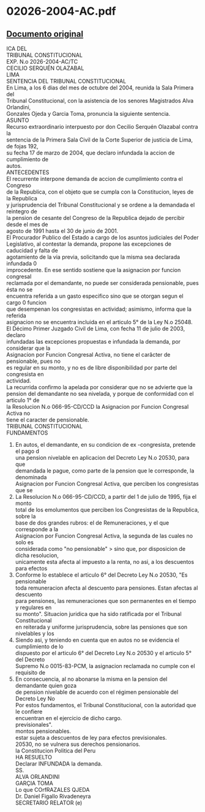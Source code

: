 
02026-2004-AC.pdf
=================
  
[Documento original](https://tc.gob.pe/jurisprudencia/2005/02026-2004-AC.pdf)  
---  
ICA DEL  
TRIBUNAL CONSTITUCIONAL  
EXP. N.o 2026-2004-AC/TC  
CECILIO SERQUÉN OLAZABAL  
LIMA  
SENTENCIA DEL TRIBUNAL CONSTITUCIONAL  
En Lima, a los 6 dias del mes de octubre del 2004, reunida la Sala Primera del  
Tribunal Constitucional, con la asistencia de los senores Magistrados Alva Orlandini,  
Gonzales Ojeda y Garcia Toma, pronuncia la siguiente sentencia.  
ASUNTO  
Recurso extraordinario interpuesto por don Cecilio Serquén Olazabal contra la  
sentencia de la Primera Sala Civil de la Corte Superior de justicia de Lima, de fojas 192,  
su fecha 17 de marzo de 2004, que declaro infundada la accion de cumplimiento de  
autos.  
ANTECEDENTES  
El recurrente interpone demanda de accion de cumplimiento contra el Congreso  
de la Republica, con el objeto que se cumpla con la Constitucion, leyes de la Republica  
y jurisprudencia del Tribunal Constitucional y se ordene a la demandada el reintegro de  
la pension de cesante del Congreso de la Republica dejado de percibir desde el mes de  
agosto de 1991 hasta el 30 de junio de 2001.  
El Procurador Publico del Estado a cargo de los asuntos judiciales del Poder  
Legislativo, al contestar la demanda, propone las excepciones de caducidad y falta de  
agotamiento de la via previa, solicitando que la misma sea declarada infundada 0  
improcedente. En ese sentido sostiene que la asignacion por funcion congresal  
reclamada por el demandante, no puede ser considerada pensionable, pues ésta no se  
encuentra referida a un gasto especifico sino que se otorgan segun el cargo 0 funcion  
que desempenan los congresistas en actividad; asimismo, informa que la referida  
asignacion no se encuentra incluida en el articulo 5° de la Ley N.o 25048.  
El Décimo Primer Juzgado Civil de Lima, con fecha 11 de julio de 2003, declaro  
infundadas las excepciones propuestas e infundada la demanda, por considerar que la  
Asignacion por Funcion Congresal Activa, no tiene el carâcter de pensionable, pues no  
es regular en su monto, y no es de libre disponibilidad por parte del congresista en  
actividad.  
La recurrida confirmo la apelada por considerar que no se advierte que la  
pension del demandante no sea nivelada, y porque de conformidad con el articulo 1° de  
la Resolucion N.o 066-95-CD/CCD la Asignacion por Funcion Congresal Activa no  
tiene el caracter de pensionable.  
TRIBUNAL CONSTITUCIONAL  
FUNDAMENTOS  
1. En autos, el demandante, en su condicion de ex -congresista, pretende el pago d  
una pension nivelable en aplicacion del Decreto Ley N.o 20530, para que  
demandada le pague, como parte de la pension que le corresponde, la denominada  
Asignacion por Funcion Congresal Activa, que perciben los congresistas que se  
2. La Resolucion N.o 066-95-CD/CCD, a partir del 1 de julio de 1995, fija el monto  
total de los emolumentos que perciben los Congresistas de la Republica, sobre la  
base de dos grandes rubros: el de Remuneraciones, y el que corresponde a la  
Asignacion por Funcion Congresal Activa, la segunda de las cuales no solo es  
considerada como "no pensionable" > sino que, por disposicion de dicha resolucion,  
unicamente esta afecta al impuesto a la renta, no asi, a los descuentos para efectos  
3. Conforme lo establece el articulo 6° del Decreto Ley N.o 20530, "Es pensionable  
toda remuneracion afecta al descuento para pensiones. Estan afectas al descuento  
para pensiones, las remuneraciones que son permanentes en el tiempo y regulares en  
su monto". Situacion juridica que ha sido ratificada por el Tribunal Constitucional  
en reiterada y uniforme jurisprudencia, sobre las pensiones que son nivelables y los  
4. Siendo asi, y teniendo en cuenta que en autos no se evidencia el cumplimiento de lo  
dispuesto por el articulo 6° del Decreto Ley N.o 20530 y el articulo 5° del Decreto  
Supremo N.o 0015-83-PCM, la asignacion reclamada no cumple con el requisito de  
5. En consecuencia, al no abonarse la misma en la pension del demandante quien goza  
de pension nivelable de acuerdo con el régimen pensionable del Decreto Ley No  
Por estos fundamentos, el Tribunal Constitucional, con la autoridad que le confiere  
encuentran en el ejercicio de dicho cargo.  
previsionales".  
montos pensionables.  
estar sujeta a descuentos de ley para efectos previsionales.  
20530, no se vulnera sus derechos pensionarios.  
la Constitucion Politica del Peru  
HA RESUELTO  
Declarar INFUNDADA la demanda.  
SS.  
ALVA ORLANDINI  
GARÇIA TOMA  
Lo que COrfRAZALES QJEDA  
Dr. Daniel Figallo Rivadeneyra  
SECRETARIO RELATOR (e)